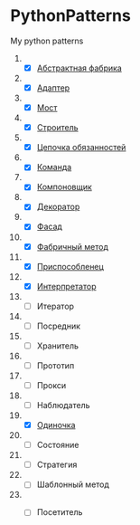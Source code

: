 # PythonPatterns
My python patterns

1. - [x] [Абстрактная фабрика](https://github.com/Paradox81ru/PythonPatterns/blob/main/patterns/abstract_factory.py)
2. - [x] [Адаптер](https://github.com/Paradox81ru/PythonPatterns/blob/main/patterns/adapter.py)
3. - [x] [Мост](https://github.com/Paradox81ru/PythonPatterns/blob/main/patterns/bridge.py)
4. - [x] [Строитель](https://github.com/Paradox81ru/PythonPatterns/blob/main/patterns/builder.py)
5. - [x] [Цепочка обязанностей](https://github.com/Paradox81ru/PythonPatterns/blob/main/patterns/chain_of_responsibility.py)
6. - [x] [Команда](https://github.com/Paradox81ru/PythonPatterns/blob/main/patterns/command.py)
7. - [x] [Компоновщик](https://github.com/Paradox81ru/PythonPatterns/blob/main/patterns/composite.py)
8. - [x] [Декоратор](https://github.com/Paradox81ru/PythonPatterns/blob/main/patterns/decorator.py)
9. - [x] [Фасад](https://github.com/Paradox81ru/PythonPatterns/blob/main/patterns/facade.py)
10. - [x] [Фабричный метод](https://github.com/Paradox81ru/PythonPatterns/blob/main/patterns/factory.py)
11. - [x] [Приспособленец](https://github.com/Paradox81ru/PythonPatterns/blob/main/patterns/flyweight.py)
12. - [x] [Интерпретатор](https://github.com/Paradox81ru/PythonPatterns/blob/main/patterns/interpreter.py)
13. - [ ] Итератор
14. - [ ] Посредник
15. - [ ] Хранитель
16. - [ ] Прототип
17. - [ ] Прокси
18. - [ ] Наблюдатель
19. - [x] [Одиночка](https://github.com/Paradox81ru/PythonPatterns/blob/main/patterns/singleton.py)
20. - [ ] Состояние
21. - [ ] Стратегия
22. - [ ] Шаблонный метод
23. - [ ] Посетитель

